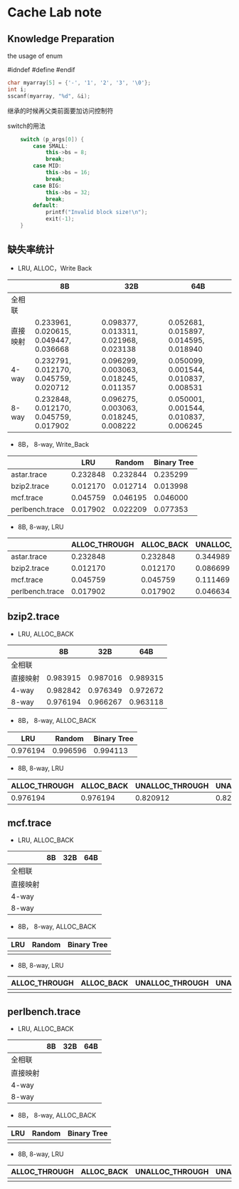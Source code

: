 # Cache Lab note

## Knowledge Preparation

the usage of enum

#idndef #define #endif

```c++
char myarray[5] = {'-', '1', '2', '3', '\0'};
int i;
sscanf(myarray, "%d", &i);
```

继承的时候再父类前面要加访问控制符

switch的用法

```c++
    switch (p_args[0]) {
        case SMALL:
            this->bs = 8;
            break;
        case MID:
            this->bs = 16;
            break;
        case BIG:
            this->bs = 32;
            break;
        default:
            printf("Invalid block size!\n");
            exit(-1);
    }
```



## 缺失率统计

* LRU, ALLOC，Write Back

|          | 8B                                     | 32B                                    | 64B                                    |
| -------- | -------------------------------------- | -------------------------------------- | -------------------------------------- |
| 全相联   |                                        |                                        |                                        |
| 直接映射 | 0.233961, 0.020615, 0.049447, 0.036668 | 0.098377, 0.013311, 0.021968, 0.023138 | 0.052681, 0.015897, 0.014595, 0.018940 |
| 4-way    | 0.232791, 0.012170, 0.045759, 0.020712 | 0.096299, 0.003063, 0.018245, 0.011357 | 0.050099, 0.001544, 0.010837, 0.008531 |
| 8-way    | 0.232848, 0.012170, 0.045759, 0.017902 | 0.096275, 0.003063, 0.018245, 0.008222 | 0.050001, 0.001544, 0.010837, 0.006245 |



* 8B， 8-way,  Write_Back

|                 | LRU      | Random   | Binary Tree |
| --------------- | -------- | -------- | ----------- |
| astar.trace     | 0.232848 | 0.232844 | 0.235299    |
| bzip2.trace     | 0.012170 | 0.012714 | 0.013998    |
| mcf.trace       | 0.045759 | 0.046195 | 0.046000    |
| perlbench.trace | 0.017902 | 0.022209 | 0.077353    |



* 8B,  8-way, LRU

|                 | ALLOC_THROUGH | ALLOC_BACK | UNALLOC_THROUGH | UNALLOC_BACK |
| --------------- | ------------- | ---------- | --------------- | ------------ |
| astar.trace     | 0.232848      | 0.232848   | 0.344989        | 0.344989     |
| bzip2.trace     | 0.012170      | 0.012170   | 0.086699        | 0.086699     |
| mcf.trace       | 0.045759      | 0.045759   | 0.111469        | 0.111469     |
| perlbench.trace | 0.017902      | 0.017902   | 0.046634        | 0.046634     |



## bzip2.trace

* LRU, ALLOC_BACK

|          | 8B       | 32B      | 64B      |
| -------- | -------- | -------- | -------- |
| 全相联   |          |          |          |
| 直接映射 | 0.983915 | 0.987016 | 0.989315 |
| 4-way    | 0.982842 | 0.976349 | 0.972672 |
| 8-way    | 0.976194 | 0.966267 | 0.963118 |



* 8B， 8-way, ALLOC_BACK

| LRU      | Random   | Binary Tree |
| -------- | -------- | ----------- |
| 0.976194 | 0.996596 | 0.994113    |



* 8B,  8-way, LRU

| ALLOC_THROUGH | ALLOC_BACK | UNALLOC_THROUGH | UNALLOC_BACK |
| ------------- | ---------- | --------------- | ------------ |
| 0.976194      | 0.976194   | 0.820912        | 0.820912     |



## mcf.trace

* LRU, ALLOC_BACK

|          | 8B   | 32B  | 64B  |
| -------- | ---- | ---- | ---- |
| 全相联   |      |      |      |
| 直接映射 |      |      |      |
| 4-way    |      |      |      |
| 8-way    |      |      |      |



* 8B， 8-way, ALLOC_BACK

| LRU  | Random | Binary Tree |
| ---- | ------ | ----------- |
|      |        |             |



* 8B,  8-way, LRU

| ALLOC_THROUGH | ALLOC_BACK | UNALLOC_THROUGH | UNALLOC_BACK |
| ------------- | ---------- | --------------- | ------------ |
|               |            |                 |              |



## perlbench.trace

* LRU, ALLOC_BACK

|          | 8B   | 32B  | 64B  |
| -------- | ---- | ---- | ---- |
| 全相联   |      |      |      |
| 直接映射 |      |      |      |
| 4-way    |      |      |      |
| 8-way    |      |      |      |



* 8B， 8-way, ALLOC_BACK

| LRU  | Random | Binary Tree |
| ---- | ------ | ----------- |
|      |        |             |



* 8B,  8-way, LRU

| ALLOC_THROUGH | ALLOC_BACK | UNALLOC_THROUGH | UNALLOC_BACK |
| ------------- | ---------- | --------------- | ------------ |
|               |            |                 |              |


